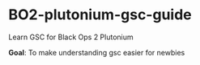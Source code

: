 # BO2-plutonium-gsc-guide
Learn GSC for Black Ops 2 Plutonium

**Goal**: To make understanding gsc easier for newbies
